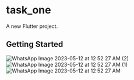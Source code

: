 # task_one

A new Flutter project.

## Getting Started


![WhatsApp Image 2023-05-12 at 12 52 27 AM (2)](https://github.com/Hira-kiran/Task_One/assets/107904613/5e7932a1-1b27-4c28-ba82-e5085d9f65f2)
![WhatsApp Image 2023-05-12 at 12 52 27 AM (1)](https://github.com/Hira-kiran/Task_One/assets/107904613/a6cb008d-bc83-4f27-bff8-2a6705f8c532)
![WhatsApp Image 2023-05-12 at 12 52 27 AM](https://github.com/Hira-kiran/Task_One/assets/107904613/cfe48dd5-597d-46b6-b6e8-3812c673f252)
